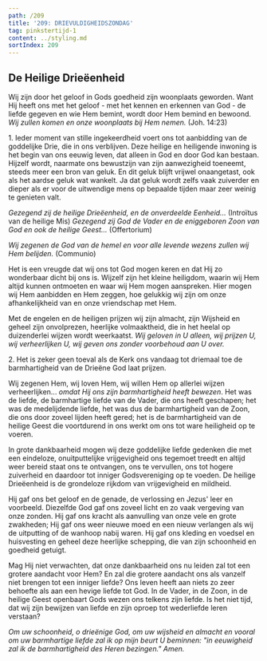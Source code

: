 ```yaml
---
path: /209
title: '209: DRIEVULDIGHEIDSZONDAG'
tag: pinkstertijd-1
content: ../styling.md
sortIndex: 209
---
```


## De Heilige Drieëenheid

Wij zijn door het geloof in Gods goedheid zijn woonplaats geworden. Want Hij heeft ons met het geloof - met het kennen en erkennen van God - de liefde gegeven en wie Hem bemint, wordt door Hem bemind en bewoond. _Wij zullen komen en onze woonplaats bij Hem nemen._ (Joh. 14:23)

1\. Ieder moment van stille ingekeerdheid voert ons tot aanbidding van de goddelijke Drie, die in ons verblijven. Deze heilige en heiligende inwoning is het begin van ons eeuwig leven, dat alleen in God en door God kan bestaan. Hijzelf wordt, naarmate ons bewustzijn van zijn aanwezigheid toeneemt, steeds meer een bron van geluk. En dit geluk blijft vrijwel onaangetast, ook als het aardse geluk wat wankelt. Ja dat geluk wordt zelfs vaak zuiverder en dieper als er voor de uitwendige mens op bepaalde tijden maar zeer weinig te genieten valt.

_Gezegend zij de heilige Drieëenheid, en de onverdeelde Eenheid..._ (Introïtus van de heilige Mis) _Gezegend zij God de Vader en de eniggeboren Zoon van God en ook de heilige Geest..._ (Offertorium)

_Wij zegenen de God van de hemel en voor alle levende wezens zullen wij Hem belijden._ (Communio)

Het is een vreugde dat wij ons tot God mogen keren en dat Hij zo wonderbaar dicht bij ons is. Wijzelf zijn het kleine heiligdom, waarin wij Hem altijd kunnen ontmoeten en waar wij Hem mogen aanspreken. Hier mogen wij Hem aanbidden en Hem zeggen, hoe gelukkig wij zijn om onze afhankelijkheid van en onze vriendschap met Hem.

Met de engelen en de heiligen prijzen wij zijn almacht, zijn Wijsheid en geheel zijn onvolprezen, heerlijke volmaaktheid, die in het heelal op duizenderlei wijzen wordt weerkaatst. _Wij geloven in U alleen, wij prijzen U, wij verheerlijken U, wij geven ons zonder voorbehoud aan U over._

2\. Het is zeker geen toeval als de Kerk ons vandaag tot driemaal toe de barmhartigheid van de Drieëne God laat prijzen.

Wij zegenen Hem, wij loven Hem, wij willen Hem op allerlei wijzen verheerlijken... _omdat Hij ons zijn barmhartigheid heeft bewezen_. Het was de liefde, de barmhartige liefde van de Vader, die ons heeft geschapen; het was de medelijdende liefde, het was dus de barmhartigheid van de Zoon, die ons door zoveel lijden heeft gered; het is de barmhartigheid van de heilige Geest die voortdurend in ons werkt om ons tot ware heiligheid op te voeren.

In grote dankbaarheid mogen wij deze goddelijke liefde gedenken die met een eindeloze, onuitputtelijke vrijgevigheid ons tegemoet treedt en altijd weer bereid staat ons te ontvangen, ons te vervullen, ons tot hogere zuiverheid en daardoor tot inniger Godsvereniging op te voeden. De heilige Drieëenheid is de grondeloze rijkdom van vrijgevigheid en mildheid.

Hij gaf ons bet geloof en de genade, de verlossing en Jezus' leer en voorbeeld. Diezelfde God gaf ons zoveel licht en zo vaak vergeving van onze zonden. Hij gaf ons kracht als aanvulling van onze vele en grote zwakheden; Hij gaf ons weer nieuwe moed en een nieuw verlangen als wij de uitputting of de wanhoop nabij waren. Hij gaf ons kleding en voedsel en huisvesting en geheel deze heerlijke schepping, die van zijn schoonheid en goedheid getuigt.

Mag Hij niet verwachten, dat onze dankbaarheid ons nu leiden zal tot een grotere aandacht voor Hem? En zal die grotere aandacht ons als vanzelf niet brengen tot een inniger liefde? Ons leven heeft aan niets zo zeer behoefte als aan een hevige liefde tot God. In de Vader, in de Zoon, in de heilige Geest openbaart Gods wezen ons telkens zijn liefde. Is het niet tijd, dat wij zijn bewijzen van liefde en zijn oproep tot wederliefde leren verstaan?

_Om uw schoonheid, o drieënige God, om uw wijsheid en almacht en vooral om uw barmhartige liefde zal ik op mijn beurt U beminnen: "in eeuwigheid zal ik de barmhartigheid des Heren bezingen." Amen._
